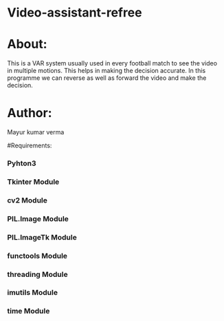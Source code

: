 # Video-assistant-refree

# About:
This is a VAR system usually used in every football match to see the video in multiple motions. This helps in making the decision accurate. In this programme we can reverse 
as well as forward the video and make the decision. 

# Author:
Mayur kumar verma

#Requirements:
### Pyhton3
### Tkinter Module
### cv2 Module
### PIL.Image Module
### PIL.ImageTk Module
### functools Module
### threading Module
### imutils Module
### time Module

